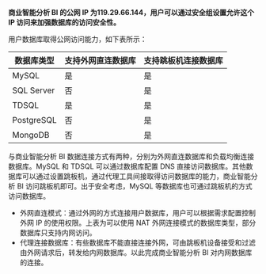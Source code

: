 **商业智能分析 BI 的公网 IP 为119.29.66.144，用户可以通过安全组设置允许这个 IP 访问来加强数据库的访问安全性。**

用户数据库取得公网访问能力，如下表所示：

| 数据库类型 | 支持外网直连数据库 | 支持跳板机连接数据库 |
|---------|---------|---------|
| MySQL | 是 | 是 |
| SQL Server | 否 | 是 |
| TDSQL | 是| 是 |
| PostgreSQL | 否 | 是 |
| MongoDB | 否 | 是 |

与商业智能分析 BI 数据连接方式有两种，分别为外网直连数据库和负载均衡连接数据库。MySQL 和 TDSQL 可以通过数据库配置 DNS 直接访问数据库。其他数据库可以通过设置跳板机，通过代理工具间接取得访问数据库的能力，商业智能分析 BI 访问跳板机即可。出于安全考虑，MySQL 等数据库也可通过跳板机的方式访问数据库。
- 外网直连模式：通过外网的方式连接用户数据库，用户可以根据需求配置控制外网 IP 的使用权限。上表为可以使用 NAT 外网连接模式的数据库类型，部分数据库只支持内网访问。
- 代理连接数据库：有些数据库不能直接连接外网，可由跳板机设备接受和过滤由外网请求后，转发给内网数据库。以此完成商业智能分析 BI 对内网数据库的连接。

